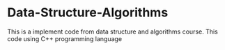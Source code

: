 # Data-Structure-Algorithms
This is a implement code from data structure and algorithms course. This code using C++ programming language
